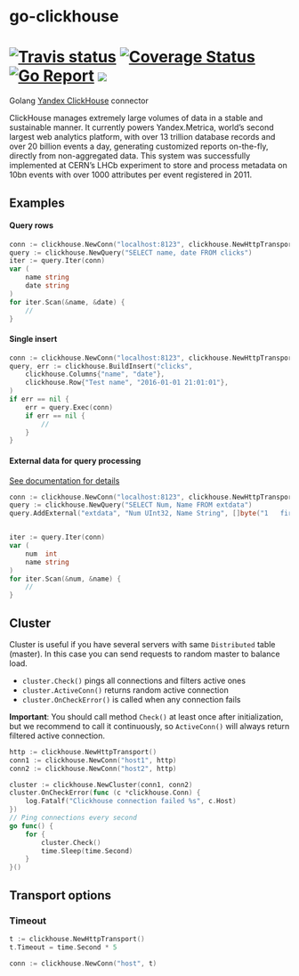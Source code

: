 # go-clickhouse 
# [![Travis status](https://img.shields.io/travis/roistat/go-clickhouse.svg)](https://travis-ci.org/roistat/go-clickhouse) [![Coverage Status](https://img.shields.io/coveralls/roistat/go-clickhouse.svg)](https://coveralls.io/github/roistat/go-clickhouse) [![Go Report](https://goreportcard.com/badge/github.com/roistat/go-clickhouse)](https://goreportcard.com/report/github.com/roistat/go-clickhouse) ![](https://img.shields.io/github/license/roistat/go-clickhouse.svg)

Golang [Yandex ClickHouse](https://clickhouse.yandex/) connector

ClickHouse manages extremely large volumes of data in a stable and sustainable manner.
It currently powers Yandex.Metrica, world’s second largest web analytics platform,
with over 13 trillion database records and over 20 billion events a day, generating
customized reports on-the-fly, directly from non-aggregated data. This system was
successfully implemented at CERN’s LHCb experiment to store and process metadata on
10bn events with over 1000 attributes per event registered in 2011.

## Examples

#### Query rows

```go
conn := clickhouse.NewConn("localhost:8123", clickhouse.NewHttpTransport())
query := clickhouse.NewQuery("SELECT name, date FROM clicks")
iter := query.Iter(conn)
var (
    name string
    date string
)
for iter.Scan(&name, &date) {
    //
}
```

#### Single insert
```go
conn := clickhouse.NewConn("localhost:8123", clickhouse.NewHttpTransport())
query, err := clickhouse.BuildInsert("clicks",
    clickhouse.Columns{"name", "date"},
    clickhouse.Row{"Test name", "2016-01-01 21:01:01"},
)
if err == nil {
    err = query.Exec(conn)
    if err == nil {
        //
    }
}
```

#### External data for query processing

[See documentation for details](https://clickhouse.yandex/reference_en.html#External%20data%20for%20query%20processing) 

```go
conn := clickhouse.NewConn("localhost:8123", clickhouse.NewHttpTransport())
query := clickhouse.NewQuery("SELECT Num, Name FROM extdata")
query.AddExternal("extdata", "Num UInt32, Name String", []byte("1	first\n2	second")) // tab separated


iter := query.Iter(conn)
var (
    num  int
    name string
)
for iter.Scan(&num, &name) {
    //
}
```

## Cluster

Cluster is useful if you have several servers with same `Distributed` table (master). In this case you can send
requests to random master to balance load.

* `cluster.Check()` pings all connections and filters active ones
* `cluster.ActiveConn()` returns random active connection
* `cluster.OnCheckError()` is called when any connection fails

**Important**: You should call method `Check()` at least once after initialization, but we recommend
to call it continuously, so `ActiveConn()` will always return filtered active connection.

```go
http := clickhouse.NewHttpTransport()
conn1 := clickhouse.NewConn("host1", http)
conn2 := clickhouse.NewConn("host2", http)

cluster := clickhouse.NewCluster(conn1, conn2)
cluster.OnCheckError(func (c *clickhouse.Conn) {
    log.Fatalf("Clickhouse connection failed %s", c.Host)
})
// Ping connections every second
go func() {
    for {
        cluster.Check()
        time.Sleep(time.Second)
    }
}()
```

## Transport options

### Timeout

```go
t := clickhouse.NewHttpTransport()
t.Timeout = time.Second * 5

conn := clickhouse.NewConn("host", t)
```
